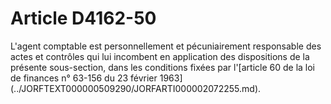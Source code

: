 # Article D4162-50

 

<div align="left">
  L'agent comptable est personnellement et pécuniairement responsable des actes et contrôles qui lui incombent en application des dispositions de la présente sous-section, dans les conditions fixées par l'[article 60 de la loi de finances n° 63-156 du 23 février 1963](../JORFTEXT000000509290/JORFARTI000002072255.md).<br /> <br />